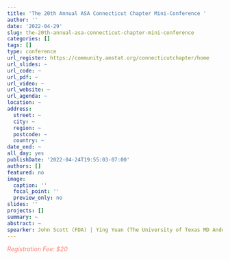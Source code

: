 ```yaml
---
title: 'The 20th Annual ASA Connecticut Chapter Mini-Conference '
author: ''
date: '2022-04-29'
slug: the-20th-annual-asa-connecticut-chapter-mini-conference
categories: []
tags: []
type: conference
url_register: https://community.amstat.org/connecticutchapter/home
url_slides: ~
url_code: ~
url_pdf: ~
url_video: ~
url_website: ~
url_agenda: ~
location: ~
address:
  street: ~
  city: ~
  region: ~
  postcode: ~
  country: ~
date_end: ~
all_day: yes
publishDate: '2022-04-24T19:55:03-07:00'
authors: []
featured: no
image:
  caption: ''
  focal_point: ''
  preview_only: no
slides: ''
projects: []
summary: ~
abstract: ~
spearker: John Scott (FDA) | Ying Yuan (The University of Texas MD Anderson Cancer Center) | Tony Jiang (Amgen) | Jiawen Zhu (Genentech) | Herb Pang (Genentech) | Katherine Tan (Flatiron Health)
---
```

<span style="color: salmon;">*Registration Fee: $20*</span>

<!--more-->
